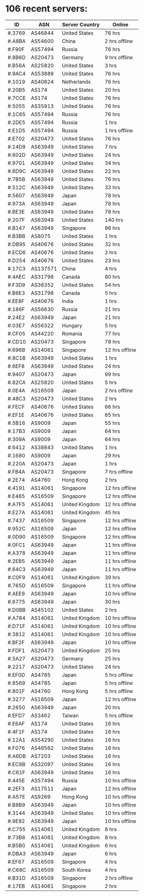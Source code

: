 # 106 recent servers:

| ID | ASN | Server Country | Online |
| ------ | ------ | ------ | ------ |
| #.3769 | AS46844 | United States | 76 hrs |
| #.A8BA | AS54600 | China | 2 hrs offline |
| #.F90F | AS57494 | Russia | 76 hrs |
| #.8B6D | AS20473 | Germany | 9 hrs offline |
| #.B56A | AS25820 | United States | 3 hrs |
| #.9AC4 | AS53889 | United States | 76 hrs |
| #.1019 | AS40824 | Netherlands | 76 hrs |
| #.20B5 | AS174 | United States | 20 hrs |
| #.7CCE | AS174 | United States | 76 hrs |
| #.5055 | AS35913 | United States | 76 hrs |
| #.1C65 | AS57494 | Russia | 76 hrs |
| #.2DE5 | AS57494 | Russia | 1 hrs |
| #.E1D5 | AS57494 | Russia | 1 hrs offline |
| #.E702 | AS20473 | United States | 76 hrs |
| #.14D9 | AS63949 | United States | 7 hrs |
| #.602D | AS63949 | United States | 24 hrs |
| #.9701 | AS63949 | United States | 34 hrs |
| #.6D9C | AS63949 | United States | 22 hrs |
| #.7B5B | AS63949 | United States | 76 hrs |
| #.512C | AS63949 | United States | 33 hrs |
| #.5607 | AS63949 | Japan | 78 hrs |
| #.973A | AS63949 | Japan | 78 hrs |
| #.BE3E | AS63949 | United States | 78 hrs |
| #.207F | AS63949 | United States | 140 hrs |
| #.B147 | AS63949 | Singapore | 86 hrs |
| #.B3BB | AS8075 | United States | 1 hrs |
| #.DB95 | AS40676 | United States | 32 hrs |
| #.ECD6 | AS40676 | United States | 2 hrs |
| #.D254 | AS40676 | United States | 23 hrs |
| #.17C3 | AS137571 | China | 4 hrs |
| #.4AEC | AS31798 | Canada | 80 hrs |
| #.F3D9 | AS36352 | United States | 54 hrs |
| #.B6E3 | AS31798 | Canada | 5 hrs |
| #.EE8F | AS40676 | India | 1 hrs |
| #.186F | AS56630 | Russia | 21 hrs |
| #.24E2 | AS63949 | Japan | 21 hrs |
| #.03E7 | AS56322 | Hungary | 5 hrs |
| #.CF05 | AS44220 | Romania | 77 hrs |
| #.CD10 | AS20473 | Singapore | 78 hrs |
| #.696B | AS14061 | Singapore | 12 hrs offline |
| #.8C1B | AS63949 | United States | 1 hrs |
| #.6EF8 | AS63949 | United States | 24 hrs |
| #.9407 | AS20473 | Japan | 99 hrs |
| #.82CA | AS25820 | United States | 5 hrs |
| #.0E4A | AS16509 | Japan | 2 hrs offline |
| #.48C3 | AS20473 | United States | 2 hrs |
| #.FECF | AS40676 | United States | 66 hrs |
| #.EF1E | AS40676 | United States | 65 hrs |
| #.5B16 | AS9009 | Japan | 55 hrs |
| #.17B3 | AS9009 | Japan | 64 hrs |
| #.309A | AS9009 | Japan | 64 hrs |
| #.6412 | AS38843 | United States | 1 hrs |
| #.1680 | AS9009 | Japan | 29 hrs |
| #.220A | AS20473 | Japan | 1 hrs |
| #.FB4A | AS20473 | Singapore | 7 hrs offline |
| #.2E74 | AS4760 | Hong Kong | 2 hrs |
| #.4191 | AS14061 | Singapore | 12 hrs offline |
| #.E465 | AS16509 | Singapore | 12 hrs offline |
| #.A7F5 | AS14061 | United Kingdom | 12 hrs offline |
| #.E27A | AS14061 | United Kingdom | 45 hrs |
| #.7437 | AS16509 | Singapore | 12 hrs offline |
| #.952C | AS16509 | Japan | 12 hrs offline |
| #.0D90 | AS16509 | Singapore | 12 hrs offline |
| #.0FC1 | AS63949 | Japan | 11 hrs offline |
| #.A378 | AS63949 | Japan | 11 hrs offline |
| #.2EB5 | AS63949 | Japan | 11 hrs offline |
| #.64C3 | AS63949 | Japan | 11 hrs offline |
| #.C0F9 | AS14061 | United Kingdom | 39 hrs |
| #.765D | AS16509 | Singapore | 11 hrs offline |
| #.AEE9 | AS63949 | Japan | 10 hrs offline |
| #.6775 | AS63949 | Japan | 30 hrs |
| #.D0BB | AS45102 | United States | 2 hrs |
| #.A784 | AS14061 | United Kingdom | 10 hrs offline |
| #.D71F | AS14061 | United Kingdom | 10 hrs offline |
| #.3812 | AS14061 | United Kingdom | 10 hrs offline |
| #.BF2F | AS63949 | Japan | 10 hrs offline |
| #.FDF1 | AS20473 | United Kingdom | 25 hrs |
| #.5A27 | AS20473 | Germany | 25 hrs |
| #.2217 | AS20473 | United States | 24 hrs |
| #.EF0D | AS4785 | Japan | 5 hrs offline |
| #.8569 | AS4785 | Japan | 5 hrs offline |
| #.801F | AS4760 | Hong Kong | 5 hrs offline |
| #.3277 | AS16509 | Japan | 12 hrs offline |
| #.2650 | AS63949 | Japan | 20 hrs |
| #.EFD7 | AS3462 | Taiwan | 5 hrs offline |
| #.E6AF | AS174 | United States | 16 hrs |
| #.4F1F | AS174 | United States | 16 hrs |
| #.12A1 | AS54290 | United States | 16 hrs |
| #.F076 | AS46562 | United States | 16 hrs |
| #.A6DB | AS7203 | United States | 16 hrs |
| #.EC8B | AS32097 | United States | 16 hrs |
| #.C61F | AS63949 | United States | 16 hrs |
| #.445E | AS57494 | Russia | 10 hrs offline |
| #.2EF3 | AS17511 | Japan | 12 hrs offline |
| #.A57E | AS9269 | Hong Kong | 10 hrs offline |
| #.B8B9 | AS63949 | Japan | 10 hrs offline |
| #.3144 | AS63949 | United States | 10 hrs offline |
| #.9E82 | AS63949 | Japan | 10 hrs offline |
| #.C755 | AS14061 | United Kingdom | 8 hrs |
| #.73B8 | AS14061 | United Kingdom | 8 hrs |
| #.B5B0 | AS14061 | United Kingdom | 6 hrs |
| #.DBA3 | AS63949 | Japan | 6 hrs |
| #.EF67 | AS16509 | Singapore | 4 hrs |
| #.C68C | AS16509 | South Korea | 4 hrs |
| #.B31D | AS16509 | Singapore | 2 hrs offline |
| #.17EB | AS14061 | Singapore | 2 hrs |


